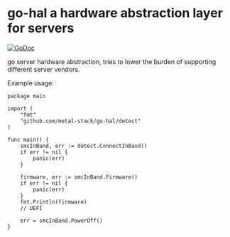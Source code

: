 # go-hal a hardware abstraction layer for servers

[![GoDoc](https://godoc.org/github.com/metal-stack/go-hal?status.svg)](https://pkg.go.dev/github.com/metal-stack/go-hal)

go server hardware abstraction, tries to lower the burden of supporting different server vendors.

Example usage:

```golang
package main

import (
    "fmt"
    "github.com/metal-stack/go-hal/detect"
)

func main() {
    smcInBand, err := detect.ConnectInBand()
    if err != nil {
        panic(err)
    }

    firmware, err := smcInBand.Firmware()
    if err != nil {
        panic(err)
    }
    fmt.Println(firmware)
    // UEFI

    err = smcInBand.PowerOff()
}
```
